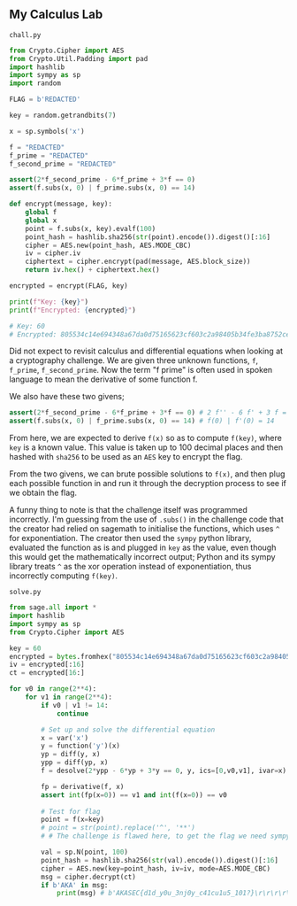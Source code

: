 ## My Calculus Lab

`chall.py`
```py
from Crypto.Cipher import AES
from Crypto.Util.Padding import pad
import hashlib
import sympy as sp
import random

FLAG = b'REDACTED'

key = random.getrandbits(7)

x = sp.symbols('x')

f = "REDACTED"
f_prime = "REDACTED"
f_second_prime = "REDACTED"

assert(2*f_second_prime - 6*f_prime + 3*f == 0)
assert(f.subs(x, 0) | f_prime.subs(x, 0) == 14)

def encrypt(message, key):
    global f
    global x
    point = f.subs(x, key).evalf(100)
    point_hash = hashlib.sha256(str(point).encode()).digest()[:16]
    cipher = AES.new(point_hash, AES.MODE_CBC)
    iv = cipher.iv
    ciphertext = cipher.encrypt(pad(message, AES.block_size))
    return iv.hex() + ciphertext.hex()

encrypted = encrypt(FLAG, key)

print(f"Key: {key}")
print(f"Encrypted: {encrypted}")

# Key: 60
# Encrypted: 805534c14e694348a67da0d75165623cf603c2a98405b34fe3ba8752ce24f5040c39873ec2150a61591b233490449b8b7bedaf83aa9d4b57d6469cd3f78fdf55
```

Did not expect to revisit calculus and differential equations when looking at a cryptography challenge. We are given three unknown functions, `f`, `f_prime`, `f_second_prime`. Now the term "f prime" is often used in spoken language to mean the derivative of some function f.

We also have these two givens;
```py
assert(2*f_second_prime - 6*f_prime + 3*f == 0) # 2 f'' - 6 f' + 3 f = 0
assert(f.subs(x, 0) | f_prime.subs(x, 0) == 14) # f(0) | f'(0) = 14
```
From here, we are expected to derive `f(x)` so as to compute `f(key)`, where `key` is a known value. This value is taken up to 100 decimal places and then hashed with `sha256` to be used as an `AES` key to encrypt the flag.

From the two givens, we can brute possible solutions to `f(x)`, and then plug each possible function in and run it through the decryption process to see if we obtain the flag.

A funny thing to note is that the challenge itself was programmed incorrectly. I'm guessing from the use of `.subs()` in the challenge code that the creator had relied on sagemath to initialise the functions, which uses `^` for exponentiation. The creator then used the `sympy` python library, evaluated the function as is and plugged in `key` as the value, even though this would get the mathematically incorrect output; Python and its sympy library treats `^` as the xor operation instead of exponentiation, thus incorrectly computing `f(key)`.

`solve.py`
```py
from sage.all import *
import hashlib
import sympy as sp
from Crypto.Cipher import AES

key = 60
encrypted = bytes.fromhex("805534c14e694348a67da0d75165623cf603c2a98405b34fe3ba8752ce24f5040c39873ec2150a61591b233490449b8b7bedaf83aa9d4b57d6469cd3f78fdf55")
iv = encrypted[:16]
ct = encrypted[16:]

for v0 in range(2**4):
    for v1 in range(2**4):
        if v0 | v1 != 14:
            continue

        # Set up and solve the differential equation
        x = var('x')
        y = function('y')(x)
        yp = diff(y, x)
        ypp = diff(yp, x)
        f = desolve(2*ypp - 6*yp + 3*y == 0, y, ics=[0,v0,v1], ivar=x)

        fp = derivative(f, x)
        assert int(fp(x=0)) == v1 and int(f(x=0)) == v0
        
        # Test for flag
        point = f(x=key)
        # point = str(point).replace('^', '**') 
        # # The challenge is flawed here, to get the flag we need sympy to derive the wrong/incorrect answer as it mistakes sage's exponentiation for xor.

        val = sp.N(point, 100)
        point_hash = hashlib.sha256(str(val).encode()).digest()[:16]
        cipher = AES.new(key=point_hash, iv=iv, mode=AES.MODE_CBC)
        msg = cipher.decrypt(ct)
        if b'AKA' in msg:
            print(msg) # b'AKASEC{d1d_y0u_3nj0y_c41cu1u5_101?}\r\r\r\r\r\r\r\r\r\r\r\r\r'
```